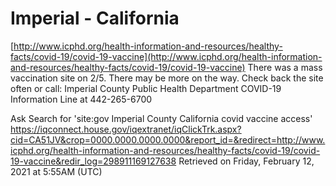 # Imperial - California

[http://www.icphd.org/health-information-and-resources/healthy-facts/covid-19/covid-19-vaccine](http://www.icphd.org/health-information-and-resources/healthy-facts/covid-19/covid-19-vaccine)
There was a mass vaccination site on 2/5. There may be more on the way. Check back the site often or call:  Imperial County Public Health Department COVID-19 Information Line at 442-265-6700


Ask Search for 'site:gov Imperial County California covid vaccine access'
https://iqconnect.house.gov/iqextranet/iqClickTrk.aspx?cid=CA51JV&crop=0000.0000.0000.0000&report_id=&redirect=http://www.icphd.org/health-information-and-resources/healthy-facts/covid-19/covid-19-vaccine&redir_log=298911169127638
Retrieved on Friday, February 12, 2021 at 5:55AM (UTC)
